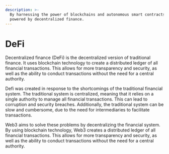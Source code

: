 ```yaml
---
description: >-
  By harnessing the power of blockchains and autonomous smart contracts Web3 is
  powered by decentralized finance.
---
```


# DeFi

Decentralized finance (DeFi) is the decentralized version of traditional finance. It uses blockchain technology to create a distributed ledger of all financial transactions. This allows for more transparency and security, as well as the ability to conduct transactions without the need for a central authority.

Defi was created in response to the shortcomings of the traditional financial system. The traditional system is centralized, meaning that it relies on a single authority to manage all financial transactions. This can lead to corruption and security breaches. Additionally, the traditional system can be slow and cumbersome, due to the need for intermediaries to facilitate transactions.

Web3 aims to solve these problems by decentralizing the financial system. By using blockchain technology, Web3 creates a distributed ledger of all financial transactions. This allows for more transparency and security, as well as the ability to conduct transactions without the need for a central authority.

